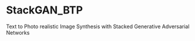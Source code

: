 # StackGAN_BTP
Text to Photo realistic Image Synthesis with Stacked Generative Adversarial Networks

